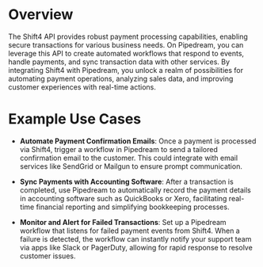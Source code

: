 # Overview

The Shift4 API provides robust payment processing capabilities, enabling secure transactions for various business needs. On Pipedream, you can leverage this API to create automated workflows that respond to events, handle payments, and sync transaction data with other services. By integrating Shift4 with Pipedream, you unlock a realm of possibilities for automating payment operations, analyzing sales data, and improving customer experiences with real-time actions.

# Example Use Cases

- **Automate Payment Confirmation Emails**: Once a payment is processed via Shift4, trigger a workflow in Pipedream to send a tailored confirmation email to the customer. This could integrate with email services like SendGrid or Mailgun to ensure prompt communication.

- **Sync Payments with Accounting Software**: After a transaction is completed, use Pipedream to automatically record the payment details in accounting software such as QuickBooks or Xero, facilitating real-time financial reporting and simplifying bookkeeping processes.

- **Monitor and Alert for Failed Transactions**: Set up a Pipedream workflow that listens for failed payment events from Shift4. When a failure is detected, the workflow can instantly notify your support team via apps like Slack or PagerDuty, allowing for rapid response to resolve customer issues.
